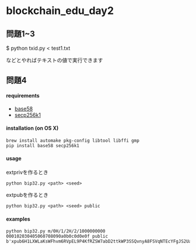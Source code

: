 # blockchain_edu_day2

## 問題1~3
$ python txid.py < test1.txt

などとやればテキストの値で実行できます

## 問題4

#### requirements
- [base58](https://github.com/keis/base58)
- [secp256k1](https://github.com/ludbb/secp256k1-py)

#### installation (on OS X)
```
brew install automake pkg-config libtool libffi gmp
pip install base58 secp256k1
```

#### usage
extprivを作るとき
```
python bip32.py <path> <seed>
```
extpubを作るとき
```
python bip32.py <path> <seed> public
```

#### examples
```
python bip32.py m/0H/1/2H/2/1000000000 000102030405060708090a0b0c0d0e0f public
b'xpub6H1LXWLaKsWFhvm6RVpEL9P4KfRZSW7abD2ttkWP3SSQvnyA8FSVqNTEcYFgJS2UaFcxupHiYkro49S8yGasTvXEYBVPamhGW6cFJodrTHy'
```